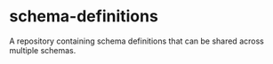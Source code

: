 # schema-definitions

A repository containing schema definitions that can be shared across multiple schemas.
